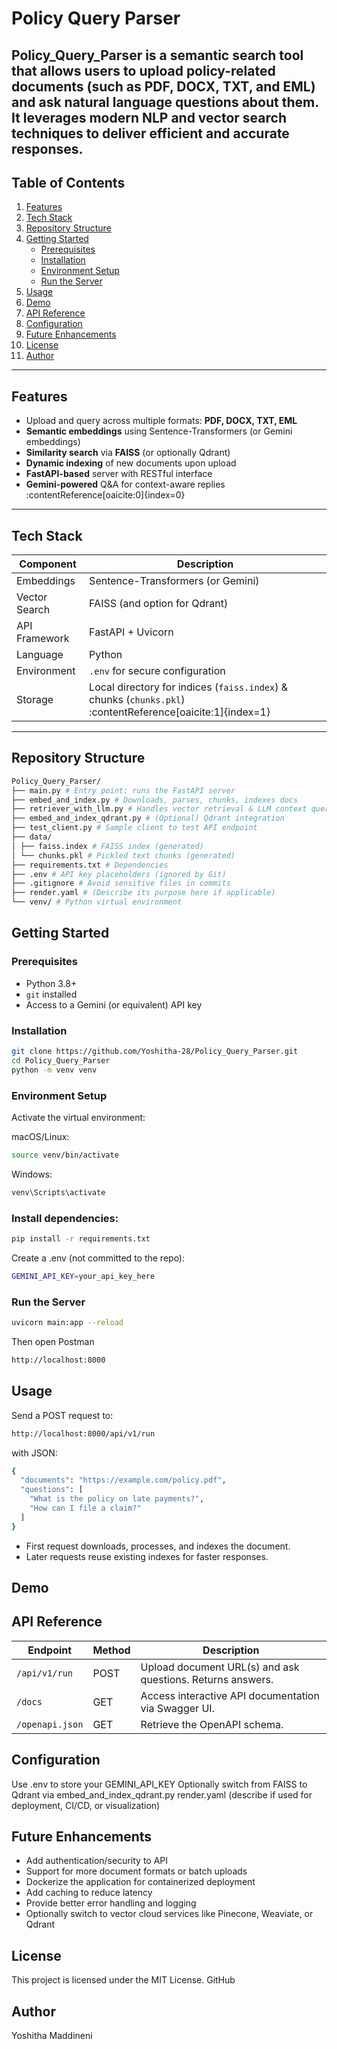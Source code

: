 # Policy Query Parser

**Policy_Query_Parser** is a semantic search tool that allows users to upload policy-related documents (such as PDF, DOCX, TXT, and EML) and ask natural language questions about them. It leverages modern NLP and vector search techniques to deliver efficient and accurate responses.
---

##  Table of Contents

1. [Features](#features)  
2. [Tech Stack](#tech-stack)  
3. [Repository Structure](#repository-structure)  
4. [Getting Started](#getting-started)  
    - [Prerequisites](#prerequisites)  
    - [Installation](#installation)  
    - [Environment Setup](#environment-setup)  
    - [Run the Server](#run-the-server)  
5. [Usage](#usage)
6. [Demo](#demo)
7. [API Reference](#api-reference)  
8. [Configuration](#configuration)  
9. [Future Enhancements](#future-enhancements)  
10. [License](#license)  
11. [Author](#author)

---

## Features

- Upload and query across multiple formats: **PDF, DOCX, TXT, EML**  
- **Semantic embeddings** using Sentence-Transformers (or Gemini embeddings)  
- **Similarity search** via **FAISS** (or optionally Qdrant)  
- **Dynamic indexing** of new documents upon upload  
- **FastAPI-based** server with RESTful interface  
- **Gemini-powered** Q&A for context-aware replies :contentReference[oaicite:0]{index=0}  

---

## Tech Stack

| Component         | Description                                           |
|------------------|-------------------------------------------------------|
| Embeddings       | Sentence-Transformers (or Gemini)                     |
| Vector Search    | FAISS (and option for Qdrant)                         |
| API Framework    | FastAPI + Uvicorn                                     |
| Language         | Python                                                |
| Environment      | `.env` for secure configuration                       |
| Storage          | Local directory for indices (`faiss.index`) & chunks (`chunks.pkl`) :contentReference[oaicite:1]{index=1} |

---

## Repository Structure
```bash
Policy_Query_Parser/
├── main.py # Entry point: runs the FastAPI server
├── embed_and_index.py # Downloads, parses, chunks, indexes docs
├── retriever_with_llm.py # Handles vector retrieval & LLM context querying
├── embed_and_index_qdrant.py # (Optional) Qdrant integration
├── test_client.py # Sample client to test API endpoint
├── data/
│ ├── faiss.index # FAISS index (generated)
│ └── chunks.pkl # Pickled text chunks (generated)
├── requirements.txt # Dependencies
├── .env # API key placeholders (ignored by Git)
├── .gitignore # Avoid sensitive files in commits
├── render.yaml # (Describe its purpose here if applicable)
└── venv/ # Python virtual environment
```
## Getting Started

### Prerequisites

- Python 3.8+  
- `git` installed  
- Access to a Gemini (or equivalent) API key

### Installation

```bash
git clone https://github.com/Yoshitha-28/Policy_Query_Parser.git
cd Policy_Query_Parser
python -m venv venv
```

### Environment Setup
Activate the virtual environment:

macOS/Linux:
```bash
source venv/bin/activate
```
Windows:
```bash
venv\Scripts\activate
```
### Install dependencies:

```bash
pip install -r requirements.txt
```
Create a .env (not committed to the repo):

```bash
GEMINI_API_KEY=your_api_key_here
```

### Run the Server
```bash
uvicorn main:app --reload
```
Then open Postman
```bash
http://localhost:8000
```
## Usage
Send a POST request to:
```bash
http://localhost:8000/api/v1/run
```
with JSON:

```bash
{
  "documents": "https://example.com/policy.pdf",
  "questions": [
    "What is the policy on late payments?",
    "How can I file a claim?"
  ]
}
```

- First request downloads, processes, and indexes the document.
- Later requests reuse existing indexes for faster responses.

## Demo


## API Reference
| Endpoint       | Method | Description                                             |
|----------------|--------|---------------------------------------------------------|
| `/api/v1/run`  | POST   | Upload document URL(s) and ask questions. Returns answers. |
| `/docs`        | GET    | Access interactive API documentation via Swagger UI.    |
| `/openapi.json`| GET    | Retrieve the OpenAPI schema.                             |

## Configuration
Use .env to store your GEMINI_API_KEY
Optionally switch from FAISS to Qdrant via embed_and_index_qdrant.py
render.yaml (describe if used for deployment, CI/CD, or visualization)

## Future Enhancements
 - Add authentication/security to API
 - Support for more document formats or batch uploads
 - Dockerize the application for containerized deployment
 - Add caching to reduce latency
 - Provide better error handling and logging
 - Optionally switch to vector cloud services like Pinecone, Weaviate, or Qdrant

## License
This project is licensed under the MIT License. 
GitHub

## Author
Yoshitha Maddineni
